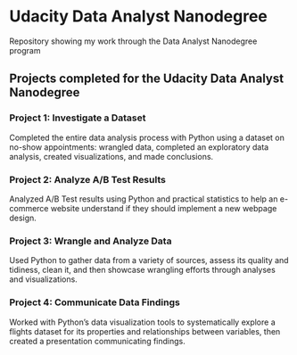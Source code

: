 # Udacity Data Analyst Nanodegree
Repository showing my work through the Data Analyst Nanodegree program 

## Projects completed for the Udacity Data Analyst Nanodegree

### Project 1: Investigate a Dataset
Completed the entire data analysis process with Python using a dataset on no-show appointments: wrangled data, completed an exploratory data analysis, created visualizations, and made conclusions.

### Project 2: Analyze A/B Test Results
Analyzed A/B Test results using Python and practical statistics to help an e-commerce website understand if they should implement a new webpage design.

### Project 3: Wrangle and Analyze Data
Used Python to gather data from a variety of sources, assess its quality and tidiness, clean it, and then showcase wrangling efforts through analyses and visualizations.

### Project 4: Communicate Data Findings
Worked with Python’s data visualization tools to systematically explore a flights dataset for its properties and relationships between variables, then created a presentation communicating findings.
